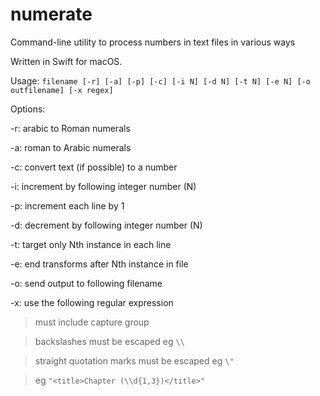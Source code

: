 # numerate
Command-line utility to process numbers in text files in various ways

Written in Swift for macOS.

Usage: `filename [-r] [-a] [-p] [-c] [-i N] [-d N] [-t N] [-e N] [-o outfilename] [-x regex]`

Options:

-r: arabic to Roman numerals

-a: roman to Arabic numerals

-c: convert text (if possible) to a number

-i: increment by following integer number (N)

-p: increment each line by 1

-d: decrement by following integer number (N)

-t: target only Nth instance in each line

-e: end transforms after Nth instance in file

-o: send output to following filename

-x: use the following regular expression

> must include capture group

> backslashes must be escaped eg `\\`

> straight quotation marks must be escaped eg `\"`

> eg `"<title>Chapter (\\d{1,3})</title>"`